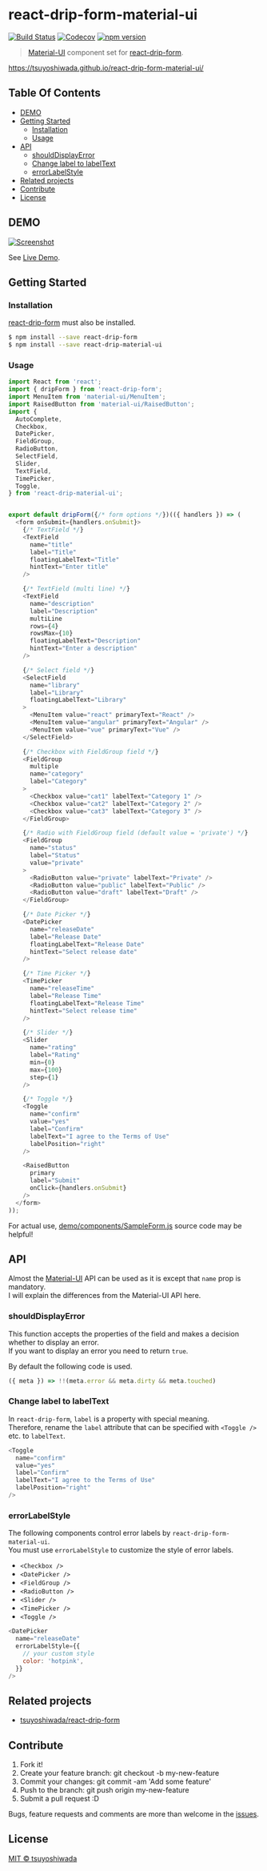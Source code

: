 # react-drip-form-material-ui

[![Build Status](http://img.shields.io/travis/tsuyoshiwada/react-drip-form-material-ui.svg?style=flat-square)](https://travis-ci.org/tsuyoshiwada/react-drip-form-material-ui)
[![Codecov](https://img.shields.io/codecov/c/github/tsuyoshiwada/react-drip-form-material-ui.svg?style=flat-square)](https://codecov.io/gh/tsuyoshiwada/react-drip-form-material-ui)
[![npm version](https://img.shields.io/npm/v/react-drip-form-material-ui.svg?style=flat-square)](http://badge.fury.io/js/react-drip-form-material-ui)

> [Material-UI](https://github.com/callemall/material-ui) component set for [react-drip-form](https://github.com/tsuyoshiwada/react-drip-form).

https://tsuyoshiwada.github.io/react-drip-form-material-ui/




## Table Of Contents

* [DEMO](#demo)
* [Getting Started](#getting-started)
  * [Installation](#installation)
  * [Usage](#usage)
* [API](#api)
  * [shouldDisplayError](#shoulddisplayerror)
  * [Change label to labelText](#change-label-to-labeltext)
  * [errorLabelStyle](#errorlabelstyle)
* [Related projects](#related-projects)
* [Contribute](#contribute)
* [License](#license)




## DEMO

[![Screenshot](https://raw.githubusercontent.com/tsuyoshiwada/react-drip-form-material-ui/artwork/demo-screenshot.png)](https://tsuyoshiwada.github.io/react-drip-form-material-ui/)

See [Live Demo](https://tsuyoshiwada.github.io/react-drip-form-material-ui/).




## Getting Started

### Installation

[react-drip-form](https://github.com/tsuyoshiwada/react-drip-form) must also be installed.

```bash
$ npm install --save react-drip-form
$ npm install --save react-drip-material-ui
```


### Usage

```javascript
import React from 'react';
import { dripForm } from 'react-drip-form';
import MenuItem from 'material-ui/MenuItem';
import RaisedButton from 'material-ui/RaisedButton';
import {
  AutoComplete,
  Checkbox,
  DatePicker,
  FieldGroup,
  RadioButton,
  SelectField,
  Slider,
  TextField,
  TimePicker,
  Toggle,
} from 'react-drip-material-ui';


export default dripForm({/* form options */})(({ handlers }) => (
  <form onSubmit={handlers.onSubmit}>
    {/* TextField */}
    <TextField
      name="title"
      label="Title"
      floatingLabelText="Title"
      hintText="Enter title"
    />

    {/* TextField (multi line) */}
    <TextField
      name="description"
      label="Description"
      multiLine
      rows={4}
      rowsMax={10}
      floatingLabelText="Description"
      hintText="Enter a description"
    />

    {/* Select field */}
    <SelectField
      name="library"
      label="Library"
      floatingLabelText="Library"
    >
      <MenuItem value="react" primaryText="React" />
      <MenuItem value="angular" primaryText="Angular" />
      <MenuItem value="vue" primaryText="Vue" />
    </SelectField>

    {/* Checkbox with FieldGroup field */}
    <FieldGroup
      multiple
      name="category"
      label="Category"
    >
      <Checkbox value="cat1" labelText="Category 1" />
      <Checkbox value="cat2" labelText="Category 2" />
      <Checkbox value="cat3" labelText="Category 3" />
    </FieldGroup>

    {/* Radio with FieldGroup field (default value = 'private') */}
    <FieldGroup
      name="status"
      label="Status"
      value="private"
    >
      <RadioButton value="private" labelText="Private" />
      <RadioButton value="public" labelText="Public" />
      <RadioButton value="draft" labelText="Draft" />
    </FieldGroup>

    {/* Date Picker */}
    <DatePicker
      name="releaseDate"
      label="Release Date"
      floatingLabelText="Release Date"
      hintText="Select release date"
    />

    {/* Time Picker */}
    <TimePicker
      name="releaseTime"
      label="Release Time"
      floatingLabelText="Release Time"
      hintText="Select release time"
    />

    {/* Slider */}
    <Slider
      name="rating"
      label="Rating"
      min={0}
      max={100}
      step={1}
    />

    {/* Toggle */}
    <Toggle
      name="confirm"
      value="yes"
      label="Confirm"
      labelText="I agree to the Terms of Use"
      labelPosition="right"
    />

    <RaisedButton
      primary
      label="Submit"
      onClick={handlers.onSubmit}
    />
  </form>
));
```

For actual use, [demo/components/SampleForm.js](./demo/components/SampleForm.js) source code may be helpful!




## API

Almost the [Material-UI](https://github.com/callemall/material-ui) API can be used as it is except that `name` prop is mandatory.  
I will explain the differences from the Material-UI API here.


### shouldDisplayError

This function accepts the properties of the field and makes a decision whether to display an error.  
If you want to display an error you need to return `true`.

By default the following code is used.

```javascript
({ meta }) => !!(meta.error && meta.dirty && meta.touched)
```


### Change label to labelText

In `react-drip-form`, `label` is a property with special meaning.  
Therefore, rename the `label` attribute that can be specified with `<Toggle />` etc. to `labelText`.

```javascript
<Toggle
  name="confirm"
  value="yes"
  label="Confirm"
  labelText="I agree to the Terms of Use"
  labelPosition="right"
/>
```


### errorLabelStyle

The following components control error labels by `react-drip-form-material-ui`.  
You must use `errorLabelStyle` to customize the style of error labels.

* `<Checkbox />`
* `<DatePicker />`
* `<FieldGroup />`
* `<RadioButton />`
* `<Slider />`
* `<TimePicker />`
* `<Toggle />`

```javascript
<DatePicker
  name="releaseDate"
  errorLabelStyle={{
    // your custom style
    color: 'hotpink',
  }}
/>
```



## Related projects

* [tsuyoshiwada/react-drip-form](https://github.com/tsuyoshiwada/react-drip-form)




## Contribute

1. Fork it!
1. Create your feature branch: git checkout -b my-new-feature
1. Commit your changes: git commit -am 'Add some feature'
1. Push to the branch: git push origin my-new-feature
1. Submit a pull request :D

Bugs, feature requests and comments are more than welcome in the [issues](https://github.com/tsuyoshiwada/react-drip-material-ui/issues).




## License

[MIT © tsuyoshiwada](./LICENSE)

